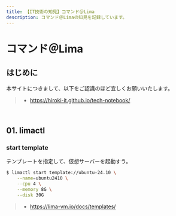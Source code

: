 ```yaml
---
title: 【IT技術の知見】コマンド＠Lima
description: コマンド＠Limaの知見を記録しています。
---
```


# コマンド＠Lima

## はじめに

本サイトにつきまして、以下をご認識のほど宜しくお願いいたします。

> - https://hiroki-it.github.io/tech-notebook/

<br>

## 01. limactl

### start template

テンプレートを指定して、仮想サーバーを起動すう。

```bash
$ limactl start template://ubuntu-24.10 \
    --name=ubuntu2410 \
    --cpu 4 \
    --memory 8G \
    --disk 30G
```

> - https://lima-vm.io/docs/templates/

<br>
